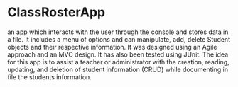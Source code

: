 # ClassRosterApp
an app which interacts with the user through the console and stores data in a file. It includes a menu of options and can manipulate, add, delete Student objects and their respective information. It was designed using an Agile approach and an MVC design. It has also been tested using JUnit. The idea for this app is to assist a teacher or administrator with the creation, reading, updating, and deletion of student information (CRUD) while documenting in file the students information.
